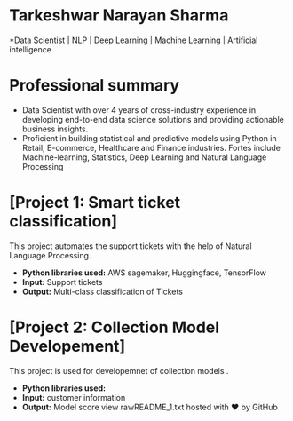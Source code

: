
# Tarkeshwar Narayan Sharma
*Data Scientist | NLP | Deep Learning | Machine Learning | Artificial intelligence

# Professional summary
* Data Scientist with over 4 years of cross-industry experience in developing end-to-end data science solutions and providing actionable business insights.
* Proficient in building statistical and predictive models using Python in Retail, E-commerce, Healthcare and Finance industries. Fortes include Machine-learning, Statistics, Deep Learning and Natural Language Processing

# [Project 1: Smart ticket classification]

This project automates the support tickets with the help of Natural Language Processing.
* **Python libraries used:** AWS sagemaker, Huggingface, TensorFlow
* **Input:** Support tickets
* **Output:** Multi-class classification of Tickets

# [Project 2: Collection Model Developement]

This project is used for developemnet of collection models .
* **Python libraries used:** 
* **Input:** customer information
* **Output:** Model score
view rawREADME_1.txt hosted with ❤ by GitHub
